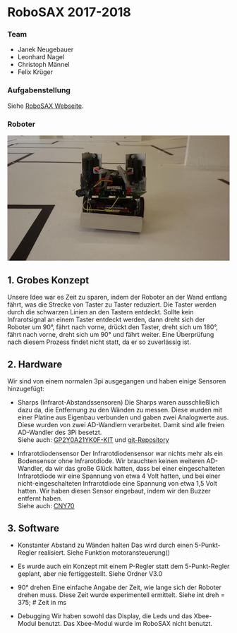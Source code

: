 # RoboSAX 2017-2018

### Team
+ Janek Neugebauer
+ Leonhard Nagel
+ Christoph Männel
+ Felix Krüger

### Aufgabenstellung
Siehe [RoboSAX Webseite](https://robosax.de/2018).

### Roboter
![Bild des Roboters](Bilder/roboter_auf_testfeld.jpg)


## 1. Grobes Konzept
Unsere Idee war es Zeit zu sparen, indem der Roboter an der Wand entlang fährt, was die Strecke von Taster zu Taster reduziert. Die Taster werden durch die schwarzen Linien an den Tastern entdeckt. Sollte kein Infrarotsignal an einem Taster entdeckt werden, dann dreht sich der Roboter um 90°, fährt nach vorne, drückt den Taster, dreht sich um 180°, fährt nach vorne, dreht sich um 90° und fährt weiter. Eine Überprüfung nach diesem Prozess findet nicht statt, da er so zuverlässig ist.


## 2. Hardware
Wir sind von einem normalen 3pi ausgegangen und haben einige Sensoren hinzugefügt:


+ Sharps (Infrarot-Abstandssensoren)
Die Sharps waren ausschließlich dazu da, die Entfernung zu den Wänden zu messen. Diese wurden mit einer Platine aus Eigenbau verbunden und gaben zwei Analogwerte aus. Diese wurden von zwei AD-Wandlern verarbeitet. Damit sind alle freien AD-Wandler des 3Pi besetzt. <br>
Siehe auch: [GP2Y0A21YK0F-KIT](https://www.reichelt.de/distanzsensor-10-80-cm-analog-gp2-1080k-p114322.html) und [git-Repository](https://github.com/RoboAG/eagle_xbee/tree/master/p3pi)

+ Infrarotdiodensensor
Der Infrarotdiodensensor war nichts mehr als ein Bodensensor ohne Infrarotdiode. Wir brauchten keinen weiteren AD-Wandler, da wir das große Glück hatten, dass bei einer eingeschalteten Infrarotdiode wir eine Spannung von etwa 4 Volt hatten, und bei einer nicht-eingeschalteten Infrarotdiode eine Spannung von etwa 1,5 Volt hatten. Wir haben diesen Sensor eingebaut, indem wir den Buzzer entfernt haben. <br>
Siehe auch: [CNY70](https://www.reichelt.de/optokoppler-cny-70-p6683.html)


## 3. Software
+ Konstanter Abstand zu Wänden halten
Das wird durch einen 5-Punkt-Regler realisiert.
Siehe Funktion motoransteuerung()

+ Es wurde auch ein Konzept mit einem P-Regler statt dem 5-Punkt-Regler geplant, aber nie fertiggestellt.
Siehe Ordner V3.0

+ 90° drehen
Eine einfache Angabe der Zeit, wie lange sich der Roboter drehen muss. Diese Zeit wurde experimentell ermittelt.
Siehe int dreh = 375; # Zeit in ms

+ Debugging
Wir haben sowohl das Display, die Leds und das Xbee-Modul benutzt. Das Xbee-Modul wurde im RoboSAX nicht benutzt.
